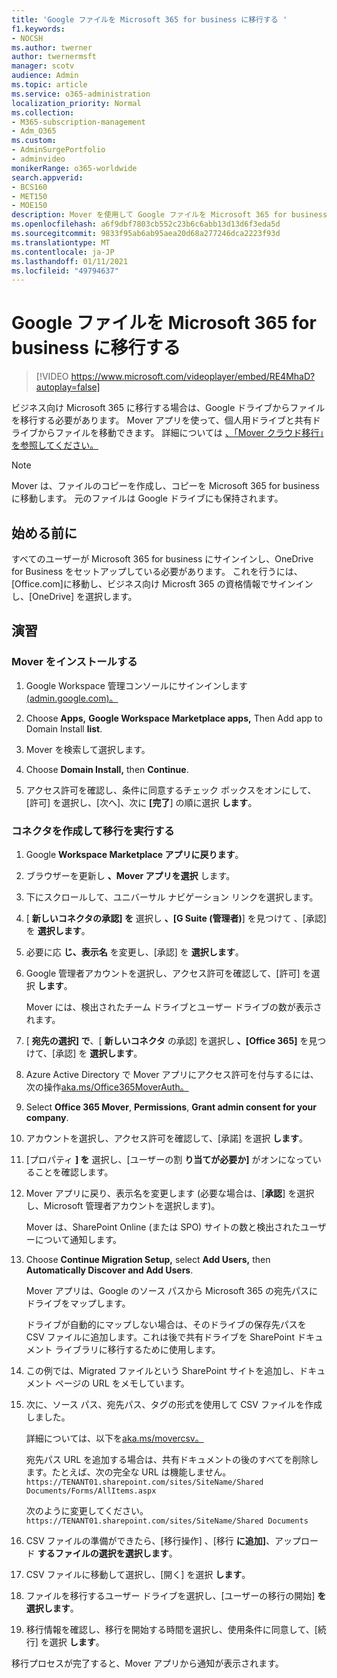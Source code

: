 ```yaml
---
title: 'Google ファイルを Microsoft 365 for business に移行する '
f1.keywords:
- NOCSH
ms.author: twerner
author: twernermsft
manager: scotv
audience: Admin
ms.topic: article
ms.service: o365-administration
localization_priority: Normal
ms.collection:
- M365-subscription-management
- Adm_O365
ms.custom:
- AdminSurgePortfolio
- adminvideo
monikerRange: o365-worldwide
search.appverid:
- BCS160
- MET150
- MOE150
description: Mover を使用して Google ファイルを Microsoft 365 for business に移行する方法について説明します。
ms.openlocfilehash: a6f9dbf7803cb552c23b6c6abb13d13d6f3eda5d
ms.sourcegitcommit: 9833f95ab6ab95aea20d68a277246dca2223f93d
ms.translationtype: MT
ms.contentlocale: ja-JP
ms.lasthandoff: 01/11/2021
ms.locfileid: "49794637"
---
```

# <a name="migrate-google-files-to-microsoft-365-for-business"></a>Google ファイルを Microsoft 365 for business に移行する 

> [!VIDEO https://www.microsoft.com/videoplayer/embed/RE4MhaD?autoplay=false]

ビジネス向け Microsoft 365 に移行する場合は、Google ドライブからファイルを移行する必要があります。 Mover アプリを使って、個人用ドライブと共有ドライブからファイルを移動できます。 詳細については [、「Mover クラウド移行」を参照してください。](https://docs.microsoft.com/sharepointmigration/mover-plan-migration)

> [!NOTE]
> Mover は、ファイルのコピーを作成し、コピーを Microsoft 365 for business に移動します。 元のファイルは Google ドライブにも保持されます。

## <a name="before-you-start"></a>始める前に

すべてのユーザーが Microsoft 365 for business にサインインし、OneDrive for Business をセットアップしている必要があります。 これを行うには、[Office.com][](https://office.com)に移動し、ビジネス向け Microsft 365 の資格情報でサインインし、[OneDrive] を選択します。

## <a name="try-it"></a>演習

### <a name="install-mover"></a>Mover をインストールする

1. Google Workspace 管理コンソールにサインインします[(admin.google.com)。](https://admin.google.com)

1. Choose **Apps,** **Google Workspace Marketplace apps,** Then Add app to Domain Install **list**.

1. Mover を検索して選択します。

1. Choose **Domain Install,** then **Continue**.

1. アクセス許可を確認し、条件に同意するチェック ボックスをオンにして、[許可] を選択し、[次へ]、次に **[完了**] の順に選択 **します**。

### <a name="create-connectors-and-run-the-migration"></a>コネクタを作成して移行を実行する

1. Google **Workspace Marketplace アプリに戻ります**。
1. ブラウザーを更新し **、Mover アプリを選択** します。
1. 下にスクロールして、ユニバーサル ナビゲーション リンクを選択します。
1. [ **新しいコネクタの承認] を** 選択し **、[G Suite (管理者)**] を見つけて 、[承認] を **選択します**。
1. 必要に応 **じ、表示名** を変更し、[承認] を **選択します**。
1. Google 管理者アカウントを選択し、アクセス許可を確認して、[許可] を選択 **します**。

    Mover には、検出されたチーム ドライブとユーザー ドライブの数が表示されます。 

1. [ **宛先の選択] で**、[ **新しいコネクタ** の承認] を選択し **、[Office 365]** を見つけて、[承認] を **選択します**。
1. Azure Active Directory で Mover アプリにアクセス許可を付与するには、次の操作[aka.ms/Office365MoverAuth。](https://aka.ms/Office365MoverAuth)
1. Select **Office 365 Mover**, **Permissions**, **Grant admin consent for your company**.
1. アカウントを選択し、アクセス許可を確認して、[承諾] を選択 **します**。
1. [プロパティ **] を** 選択し、[ユーザーの割 **り当てが必要か]** がオンになっていることを確認します。
1. Mover アプリに戻り、表示名を変更します (必要な場合は、[**承認**] を選択し、Microsoft 管理者アカウントを選択します)。

    Mover は、SharePoint Online (または SPO) サイトの数と検出されたユーザーについて通知します。
1. Choose **Continue Migration Setup,** select **Add Users,** then **Automatically Discover and Add Users**.

    Mover アプリは、Google のソース パスから Microsoft 365 の宛先パスにドライブをマップします。 

    ドライブが自動的にマップしない場合は、そのドライブの保存先パスを CSV ファイルに追加します。これは後で共有ドライブを SharePoint ドキュメント ライブラリに移行するために使用します。 

1. この例では、Migrated ファイルという SharePoint サイトを追加し、ドキュメント ページの URL をメモしています。 
1. 次に、ソース パス、宛先パス、タグの形式を使用して CSV ファイルを作成しました。 

    詳細については、以下を[aka.ms/movercsv。](https://docs.microsoft.com/sharepointmigration/mover-create-migration-csv)

    宛先パス URL を追加する場合は、共有ドキュメントの後のすべてを削除します。たとえば、次の完全な URL は機能しません。 `https://TENANT01.sharepoint.com/sites/SiteName/Shared Documents/Forms/AllItems.aspx`

    次のように変更してください。`https://TENANT01.sharepoint.com/sites/SiteName/Shared Documents`

1. CSV ファイルの準備ができたら、[移行操作] 、[移行 **に追加]**、アップロード **するファイルの選択を選択します**。
1. CSV ファイルに移動して選択し、[開く] を選択 **します**。
1. ファイルを移行するユーザー ドライブを選択し、[ユーザーの移行の開始] **を選択します**。
1. 移行情報を確認し、移行を開始する時間を選択し、使用条件に同意して、[続行] を選択 **します**。

移行プロセスが完了すると、Mover アプリから通知が表示されます。